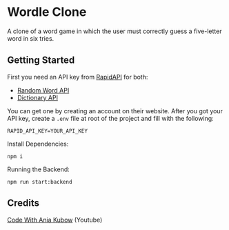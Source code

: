 ﻿# Wordle Clone

A clone of a word game in which the user must correctly guess a five-letter word in six tries.

## Getting Started

First you need an API key from [RapidAPI](https://rapidapi.com/hub) for both:

- [Random Word API](https://bit.ly/random-word-api 'Random Word API') 
- [Dictionary API](https://bit.ly/dictionary-api 'Dictionary API') 

You can get one by creating an account on their website. After you got your API key, create a `.env` file at root of the project and fill with the following:

```
RAPID_API_KEY=YOUR_API_KEY
```

Install Dependencies: 

```
npm i
```

Running the Backend: 

```
npm run start:backend
```

## Credits

[Code With Ania Kubow](https://www.youtube.com/watch?v=mpby4HiElek&t=378s 'Code With Ania Kubow') (Youtube)
